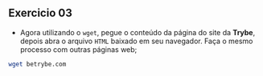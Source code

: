 ## Exercicio 03

 - Agora utilizando o `wget`, pegue o conteúdo da página do site da **Trybe**, depois abra o arquivo `HTML` baixado em seu navegador. Faça o mesmo processo com outras páginas web;

```bash
wget betrybe.com
```
